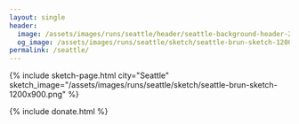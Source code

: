 ```yaml
---
layout: single
header:
  image: /assets/images/runs/seattle/header/seattle-background-header-2048x450.jpeg
  og_image: /assets/images/runs/seattle/sketch/seattle-brun-sketch-1200x900.png
permalink: /seattle/
---
```


{% include sketch-page.html city="Seattle" sketch_image="/assets/images/runs/seattle/sketch/seattle-brun-sketch-1200x900.png" %} 

{% include donate.html %}  
  
  
